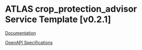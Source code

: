 # ATLAS crop_protection_advisor Service Template \[v0.2.1\]

[Documentation](https://htmlpreview.github.io/?https://github.com/atlasH2020-templates/crop_protection_advisor/blob/v0.2.1/doc.html)

[OpenAPI Specifications](https://sensorsystems.iais.fraunhofer.de/doc/?url=https://raw.githubusercontent.com/atlasH2020-templates/crop_protection_advisor/v0.2.1/oas)  
